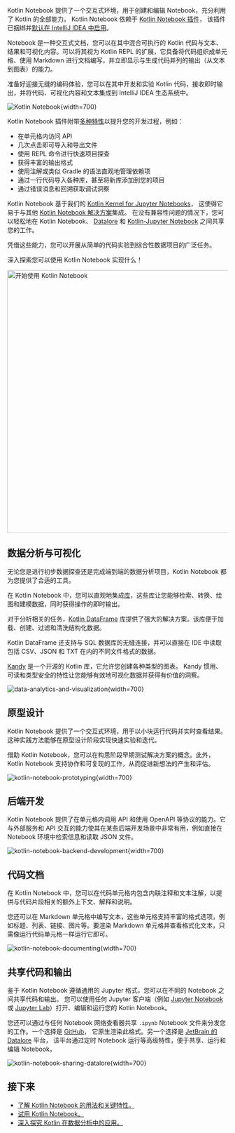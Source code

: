 [//]: # (title: Kotlin Notebook)

Kotlin Notebook 提供了一个交互式环境，用于创建和编辑 Notebook，充分利用了 Kotlin 的全部能力。
Kotlin Notebook 依赖于 [Kotlin Notebook 插件](https://plugins.jetbrains.com/plugin/16340-kotlin-notebook)，
该插件已捆绑并[默认在 IntelliJ IDEA 中启用](kotlin-notebook-set-up-env.md)。

Notebook 是一种交互式文档，您可以在其中混合可执行的 Kotlin 代码与文本、结果和可视化内容。可以将其视为 Kotlin REPL 的扩展，它具备将代码组织成单元格、使用 Markdown 进行文档编写，并立即显示与生成代码并列的输出（从文本到图表）的能力。

准备好迎接无缝的编码体验，您可以在其中开发和实验 Kotlin 代码，接收即时输出，并将代码、可视化内容和文本集成到 IntelliJ IDEA 生态系统中。

![Kotlin Notebook](data-analysis-notebook.gif){width=700}

Kotlin Notebook 插件附带[多种特性](https://www.jetbrains.com/help/idea/kotlin-notebook.html)以提升您的开发过程，例如：

*   在单元格内访问 API
*   几次点击即可导入和导出文件
*   使用 REPL 命令进行快速项目探查
*   获得丰富的输出格式
*   使用注解或类似 Gradle 的语法直观地管理依赖项
*   通过一行代码导入各种库，甚至将新库添加到您的项目
*   通过错误消息和回溯获取调试洞察

Kotlin Notebook 基于我们的 [Kotlin Kernel for Jupyter Notebooks](https://github.com/Kotlin/kotlin-jupyter?tab=readme-ov-file#kotlin-kernel-for-ipythonjupyter)，
这使得它易于与其他 [Kotlin Notebook 解决方案](data-analysis-overview.md#notebooks)集成。
在没有兼容性问题的情况下，您可以轻松地在 Kotlin Notebook、
[Datalore](https://datalore.jetbrains.com/) 和 [Kotlin-Jupyter Notebook](https://github.com/Kotlin/kotlin-jupyter) 之间共享您的工作。

凭借这些能力，您可以开展从简单的代码实验到综合性数据项目的广泛任务。

深入探索您可以使用 Kotlin Notebook 实现什么！

<a href="get-started-with-kotlin-notebooks.md"><img src="notebook-get-started-button.svg" width="600" alt="开始使用 Kotlin Notebook" style="block"/></a>

## 数据分析与可视化

无论您是进行初步数据探查还是完成端到端的数据分析项目，Kotlin Notebook 都为您提供了合适的工具。

在 Kotlin Notebook 中，您可以直观地集成[库](data-analysis-libraries.md)，这些库让您能够检索、转换、绘图和建模数据，同时获得操作的即时输出。

对于分析相关的任务，[Kotlin DataFrame](https://kotlin.github.io/dataframe/overview.html) 库提供了强大的解决方案。该库便于加载、创建、过滤和清洗结构化数据。

Kotlin DataFrame 还支持与 SQL 数据库的无缝连接，并可以直接在 IDE 中读取包括 CSV、JSON 和 TXT 在内的不同文件格式的数据。

[Kandy](https://kotlin.github.io/kandy/welcome.html) 是一个开源的 Kotlin 库，它允许您创建各种类型的图表。
Kandy 惯用、可读和类型安全的特性让您能够有效地可视化数据并获得有价值的洞察。

![data-analytics-and-visualization](data-analysis-kandy-example.png){width=700}

## 原型设计

Kotlin Notebook 提供了一个交互式环境，用于以小块运行代码并实时查看结果。这种实践方法能够在原型设计阶段实现快速实验和迭代。

借助 Kotlin Notebook，您可以在构思阶段早期测试解决方案的概念。此外，Kotlin Notebook 支持协作和可复现的工作，从而促进新想法的产生和评估。

![kotlin-notebook-prototyping](kotlin-notebook-prototyping.png){width=700}

## 后端开发

Kotlin Notebook 提供了在单元格内调用 API 和使用 OpenAPI 等协议的能力。它与外部服务和 API 交互的能力使其在某些后端开发场景中非常有用，例如直接在 Notebook 环境中检索信息和读取 JSON 文件。

![kotlin-notebook-backend-development](kotlin-notebook-backend-development.png){width=700}

## 代码文档

在 Kotlin Notebook 中，您可以在代码单元格内包含内联注释和文本注解，以提供与代码片段相关的额外上下文、解释和说明。

您还可以在 Markdown 单元格中编写文本，这些单元格支持丰富的格式选项，例如标题、列表、链接、图片等。要渲染 Markdown 单元格并查看格式化文本，只需像运行代码单元格一样运行它即可。

![kotlin-notebook-documenting](kotlin-notebook-documentation.png){width=700}

## 共享代码和输出

鉴于 Kotlin Notebook 遵循通用的 Jupyter 格式，您可以在不同的 Notebook 之间共享代码和输出。
您可以使用任何 Jupyter 客户端（例如 [Jupyter Notebook](https://jupyter.org/) 或 [Jupyter Lab](https://jupyterlab.readthedocs.io/en/latest/)）打开、编辑和运行您的 Kotlin Notebook。

您还可以通过与任何 Notebook 网络查看器共享 `.ipynb` Notebook 文件来分发您的工作。一个选择是 [GitHub](https://github.com/)，
它原生渲染此格式。另一个选择是 [JetBrain 的 Datalore](https://datalore.jetbrains.com/) 平台，
该平台通过定时 Notebook 运行等高级特性，便于共享、运行和编辑 Notebook。

![kotlin-notebook-sharing-datalore](kotlin-notebook-sharing-datalore.png){width=700}

## 接下来

*   [了解 Kotlin Notebook 的用法和关键特性。](https://www.jetbrains.com/help/idea/kotlin-notebook.html)
*   [试用 Kotlin Notebook。](get-started-with-kotlin-notebooks.md)
*   [深入探究 Kotlin 在数据分析中的应用。](data-analysis-overview.md)